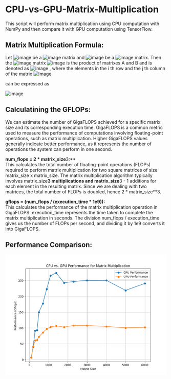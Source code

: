 # CPU-vs-GPU-Matrix-Multiplication
This script will perform matrix multiplication using CPU computation with NumPy and then compare it with GPU computation using TensorFlow. 

## Matrix Multiplication Formula:
Let ![image](https://github.com/CliveMlt/CPU-vs-GPU-Matrix-Multiplication/assets/9218133/5d58481a-3ab1-4daf-ae0c-971178763d04)
 be a ![image](https://github.com/CliveMlt/CPU-vs-GPU-Matrix-Multiplication/assets/9218133/4c0c0c07-ecba-4c74-870a-3edf6e1ad321)
 matrix and ![image](https://github.com/CliveMlt/CPU-vs-GPU-Matrix-Multiplication/assets/9218133/95b1e1cd-4d36-4ae5-abc6-122dca1d0e90)
 be a ![image](https://github.com/CliveMlt/CPU-vs-GPU-Matrix-Multiplication/assets/9218133/a582adfd-b0c1-4427-883c-fcd8c919d71e)
 matrix. Then the ![image](https://github.com/CliveMlt/CPU-vs-GPU-Matrix-Multiplication/assets/9218133/7114eec2-554d-4835-9844-c34e295125b1)
 matrix ![image](https://github.com/CliveMlt/CPU-vs-GPU-Matrix-Multiplication/assets/9218133/fdf4e7f5-4ec5-4303-bc7d-4d3f3291c77f)
 is the product of matrixes A and B and is denoted as ![image](https://github.com/CliveMlt/CPU-vs-GPU-Matrix-Multiplication/assets/9218133/aa1cad57-9909-4d53-ac11-ad70578c86aa)
, where the elements in the i th row and the j th column of the matrix ![image](https://github.com/CliveMlt/CPU-vs-GPU-Matrix-Multiplication/assets/9218133/9a681312-1b9e-4526-ad50-05673b22dfcf)

 can be expressed as

![image](https://github.com/CliveMlt/CPU-vs-GPU-Matrix-Multiplication/assets/9218133/2f956acf-828b-4de3-89fb-36276745f679)

## Calculatining the GFLOPs:

We can estimate the number of GigaFLOPS achieved for a specific matrix size and its corresponding execution time. GigaFLOPS is a common metric used to measure the performance of computations involving floating-point operations, such as matrix multiplication. Higher GigaFLOPS values generally indicate better performance, as it represents the number of operations the system can perform in one second.

**num_flops = 2 * matrix_size**3:** <br />
This calculates the total number of floating-point operations (FLOPs) required to perform matrix multiplication for two square matrices of size matrix_size x matrix_size. The matrix multiplication algorithm typically involves matrix_size**3 multiplications and matrix_size**3 - 1 additions for each element in the resulting matrix. Since we are dealing with two matrices, the total number of FLOPs is doubled, hence 2 * matrix_size**3.

**gflops = (num_flops / (execution_time * 1e9)):** <br />
This calculates the performance of the matrix multiplication operation in GigaFLOPS. execution_time represents the time taken to complete the matrix multiplication in seconds. The division num_flops / execution_time gives us the number of FLOPs per second, and dividing it by 1e9 converts it into GigaFLOPS.

## Performance Comparison:
![Screenshot](Performance_comparison.png)
